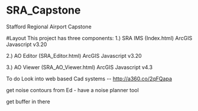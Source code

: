 # SRA_Capstone
Stafford Regional Airport Capstone

#Layout
This project has three components:
1.) SRA IMS (Index.html)
	ArcGIS Javascript v3.20

2.) AO Editor (SRA_Editor.html)
	ArcGIS Javascript v3.20

3.) AO Viewer (SRA_AO_Viewer.html)
	ArcGIS Javascript v4.3


To do
Look into web based Cad systems -- http://a360.co/2qFQapa

get noise contours from Ed - have a noise planner tool

get buffer in there